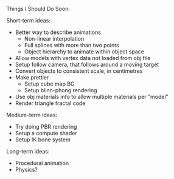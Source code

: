 Things I Should Do Soon:

Short-term ideas:
- Better way to describe animations
  - Non-linear interpolation
  - Full splines with more than two points
  - Object hierarchy to animate within object space
- Allow models with vertex data not loaded from obj file
- Setup follow camera, that follows around a moving target
- Convert objects to consistent scale, in centimetres
- Make prettier
  - Setup cube map BG
  - Setup blinn-phong rendering
- Use obj materials info to allow multiple materials per "model"
- Render triangle fractal code

Medium-term ideas: 
- Try doing PBR rendering
- Setup a compute shader
- Setup IK bone system

Long-term ideas:
- Procedural animation
- Physics?
